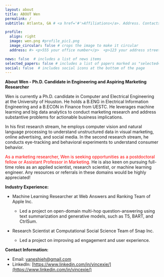 ```yaml
---
layout: about
title: ABOUT Wen
permalink: /
subtitle: Atlanta, GA # <a href='#'>Affiliations</a>. Address. Contacts. Moto. Etc.

profile:
  align: right
  image: wen.png #profile_pic1.png
  image_circular: false # crops the image to make it circular
  address: #> <p>555 your office number</p>  <p>123 your address street</p> <p>Your City, State 12345</p>

news: false  # includes a list of news items
selected_papers: false # includes a list of papers marked as "selected={true}"
social: false  # includes social icons at the bottom of the page
---
```

**About Wen - Ph.D. Candidate in Engineering and Aspiring Marketing Researcher**

Wen is currently a Ph.D. candidate in Computer and Electrical Engineering at the University of Houston. He holds a B.ENG in Electrical Information Engineering and a B.ECON in Finance from UESTC. He leverages machine learning and big data analytics to conduct marketing research and address substantive problems for actionable business implications. 

In his first research stream, he employs computer vision and natural language processing to understand unstructured data in visual marketing, online advertising, and social media. In the second research stream, he conducts eye-tracking and behavioral experiments to understand consumer behavior. 

<span style="color: red">As a marketing researcher, Wen is seeking opportunities as a postdoctoral fellow or Assistant Professor in Marketing.</span> He is also keen on pursuing full-time roles as an applied scientist, research scientist, or machine learning engineer. Any resources or referrals in these domains would be highly appreciated!

**Industry Experience:**
- Machine Learning Researcher at Web Answers and Ranking Team of Apple Inc.
  - Led a project on open-domain multi-hop question-answering using text summarization and generative models, such as T5, BART, and CtrlSum.

- Research Scientist at Computational Social Science Team of Snap Inc.
  - Led a project on improving ad engagement and user experience.

**Contact Information:**
- Email: [vaneshieh@gmail.com](mailto:vaneshieh@gmail.com)
- LinkedIn: [https://www.linkedin.com/in/vincexie/](https://www.linkedin.com/in/vincexie/)


